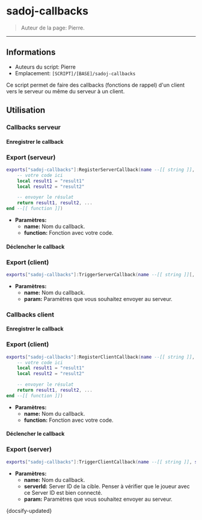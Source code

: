 # sadoj-callbacks

> Auteur de la page: Pierre.

---

## Informations

* Auteurs du script: Pierre
* Emplacement: `[SCRIPT]/[BASE]/sadoj-callbacks`

Ce script permet de faire des callbacks (fonctions de rappel) d'un client vers le serveur ou même du serveur à un client.

## Utilisation

### Callbacks serveur

#### Enregistrer le callback

<!-- tabs:start -->

### **Export (serveur)**

```lua
exports["sadoj-callbacks"]:RegisterServerCallback(name --[[ string ]], function(source, param1, param2, ...)
    -- votre code ici
    local result1 = "result1"
    local result2 = "result2"

    -- envoyer le résulat
    return result1, result2, ...
end --[[ function ]])
```

* **Paramètres:**
  * **name:** Nom du callback.
  * **function:** Fonction avec votre code.

<!-- tabs:end -->

#### Déclencher le callback

<!-- tabs:start -->

### **Export (client)**

```lua
exports["sadoj-callbacks"]:TriggerServerCallback(name --[[ string ]][, param1 --[[ any ]][, param2 --[[ any ]][, ...]]])
```

* **Paramètres:**
  * **name:** Nom du callback.
  * **param:** Paramètres que vous souhaitez envoyer au serveur.

<!-- tabs:end -->

### Callbacks client

#### Enregistrer le callback

<!-- tabs:start -->

### **Export (client)**

```lua
exports["sadoj-callbacks"]:RegisterClientCallback(name --[[ string ]], function(source, param1, param2, ...)
    -- votre code ici
    local result1 = "result1"
    local result2 = "result2"

    -- envoyer le résulat
    return result1, result2, ...
end --[[ function ]])
```

* **Paramètres:**
  * **name:** Nom du callback.
  * **function:** Fonction avec votre code.

<!-- tabs:end -->

#### Déclencher le callback

<!-- tabs:start -->

### **Export (server)**

```lua
exports["sadoj-callbacks"]:TriggerClientCallback(name --[[ string ]], serverId --[[ integer ]][, param1 --[[ any ]][, param2 --[[ any ]][, ...]]])
```

* **Paramètres:**
  * **name:** Nom du callback.
  * **serverId:** Server ID de la cible. Penser à vérifier que le joueur avec ce Server ID est bien connecté.
  * **param:** Paramètres que vous souhaitez envoyer au serveur.

<!-- tabs:end -->

{docsify-updated}
